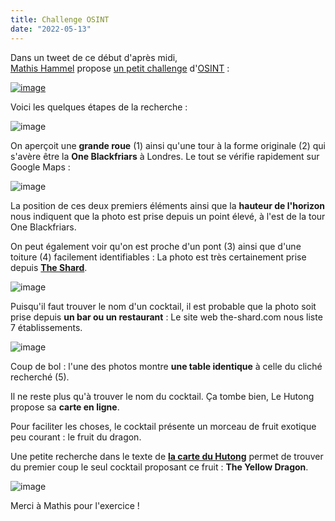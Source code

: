 ```yaml
---
title: Challenge OSINT
date: "2022-05-13"
---
```


Dans un tweet de ce début d'après midi,  
[Mathis Hammel](https://twitter.com/MathisHammel) propose [un petit challenge](https://twitter.com/MathisHammel/status/1525075004114751489) d'[OSINT](https://fr.wikipedia.org/wiki/Renseignement_d%27origine_sources_ouvertes) :

[![image](https://user-images.githubusercontent.com/1846633/168282179-666b00d8-8737-4768-acf8-7641711faebb.png)](https://twitter.com/MathisHammel/status/1525075004114751489)

Voici les quelques étapes de la recherche :

![image](https://user-images.githubusercontent.com/1846633/168281984-74afcf7c-07e9-4503-b918-e4725d07c153.png)

On aperçoit une **grande roue** (1) ainsi qu'une tour à la forme originale (2) qui s'avère être la **One Blackfriars** à Londres. Le tout se vérifie rapidement sur Google Maps :

![image](https://user-images.githubusercontent.com/1846633/168278163-64426cf9-b128-4e2f-a7c4-9b06858759b9.png)

La position de ces deux premiers éléments ainsi que la **hauteur de l'horizon** nous indiquent que la photo est prise depuis un point élevé, à l'est de la tour One Blackfriars.

On peut également voir qu'on est proche d'un pont (3) ainsi que d'une toiture (4) facilement identifiables :
La photo est très certainement prise depuis [**The Shard**](https://fr.wikipedia.org/wiki/The_Shard).

![image](https://user-images.githubusercontent.com/1846633/168278461-272ed6ea-3026-4188-9c77-ab2b590ead74.png)

Puisqu'il faut trouver le nom d'un cocktail, il est probable que la photo soit prise depuis **un bar ou un restaurant** : Le site web the-shard.com nous liste 7 établissements.

![image](https://user-images.githubusercontent.com/1846633/168279235-1451c019-ecc2-4e82-b77b-115af7c24370.png)

Coup de bol : l'une des photos montre **une table identique** à celle du cliché recherché (5).

Il ne reste plus qu'à trouver le nom du cocktail. Ça tombe bien, Le Hutong propose sa **carte en ligne**.

Pour faciliter les choses, le cocktail présente un morceau de fruit exotique peu courant : le fruit du dragon.

Une petite recherche dans le texte de [**la carte du Hutong**](https://hutong.co.uk/content/menu/10360-20220425-3_0004_hutong-menu_bar_digital.pdf) permet de trouver du premier coup le seul cocktail proposant ce fruit : **The Yellow Dragon**.

![image](https://user-images.githubusercontent.com/1846633/168283066-3fd4e3e8-d16f-4a40-9944-41015dbab0e8.png)


Merci à Mathis pour l'exercice !
